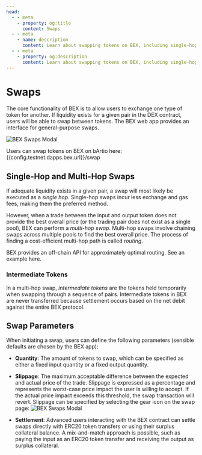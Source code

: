 ```yaml
---
head:
  - - meta
    - property: og:title
      content: Swaps
  - - meta
    - name: description
      content: Learn about swapping tokens on BEX, including single-hop and multi-hop swaps, and intermediate tokens.
  - - meta
    - property: og:description
      content: Learn about swapping tokens on BEX, including single-hop and multi-hop swaps, and intermediate tokens.
---
```


<script setup>
  import config from '@berachain/config/constants.json';
</script>

# Swaps

The core functionality of BEX is to allow users to exchange one type of token for another. If liquidity exists for a given pair in the DEX contract, users will be able to swap between tokens. The BEX web app provides an interface for general-purpose swaps.

![BEX Swaps Modal](/assets/bex-swap.png)

Users can swap tokens on BEX on bArtio here: {{config.testnet.dapps.bex.url}}/swap

## Single-Hop and Multi-Hop Swaps

If adequate liquidity exists in a given pair, a swap will most likely be executed as a _single hop_. Single-hop swaps incur less exchange and gas fees, making them the preferred method.

However, when a trade between the input and output token does not provide the best overall price (or the trading pair does not exist as a single pool), BEX can perform a _multi-hop swap_. Multi-hop swaps involve chaining swaps across multiple pools to find the best overall price. The process of finding a cost-efficient multi-hop path is called _routing_.

BEX provides an off-chain API for approximately optimal routing. See an <a target="_blank" rel="no-referrer" :href="config.testnet.dapps.bex.apiUrl + 'dex/route?fromAsset=0x7507c1dc16935B82698e4C63f2746A2fCf994dF8&toAsset=0xd6D83aF58a19Cd14eF3CF6fe848C9A4d21e5727c&amount=1000000000000000000'">example here</a>.

### Intermediate Tokens

In a multi-hop swap, _intermediate tokens_ are the tokens held temporarily when swapping through a sequence of pairs. Intermediate tokens in BEX are never transferred because settlement occurs based on the net debit against the entire BEX protocol.

## Swap Parameters

When initiating a swap, users can define the following parameters (sensible defaults are chosen by the BEX app):

- **Quantity**: The amount of tokens to swap, which can be specified as either a fixed input quantity or a fixed output quantity.
- **Slippage**: The maximum acceptable difference between the expected and actual price of the trade. Slippage is expressed as a percentage and represents the worst-case price impact the user is willing to accept. If the actual price impact exceeds this threshold, the swap transaction will revert. Slippage can be specified by selecting the gear icon on the swap page:
  ![BEX Swaps Modal](/assets/bex-slippage.png)

- **Settlement**: Advanced users interacting with the BEX contract can settle swaps directly with ERC20 token transfers or using their surplus collateral balance. A mix-and-match approach is possible, such as paying the input as an ERC20 token transfer and receiving the output as surplus collateral.
